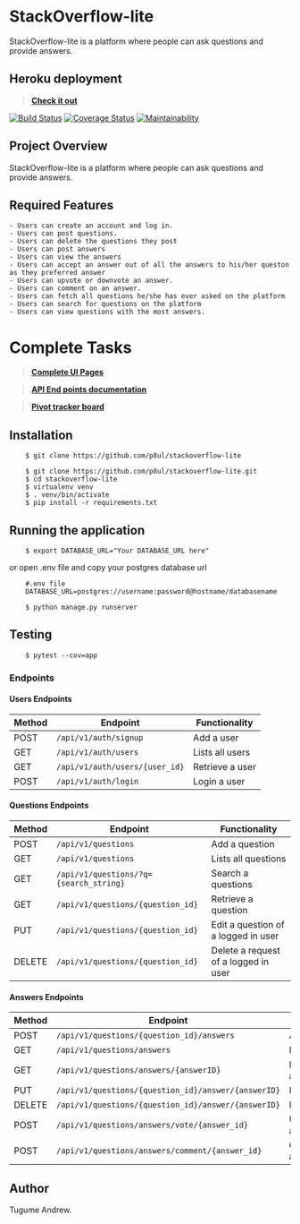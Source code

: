 # StackOverflow-lite
StackOverflow-lite is a platform where people can ask questions and provide answers.

## Heroku deployment
> **[Check it out](https://stackoverflow-andrew.herokuapp.com/)**

[![Build Status](https://travis-ci.org/p8ul/stackoverflow-lite.svg?branch=challenge2)](https://travis-ci.org/p8ul/stackoverflow-lite)
[![Coverage Status](https://coveralls.io/repos/github/p8ul/stackoverflow-lite/badge.svg?branch=B%2Fhome)](https://coveralls.io/github/p8ul/stackoverflow-lite?branch=B%2Fhome)
[![Maintainability](https://api.codeclimate.com/v1/badges/1338baa03482bfc84be9/maintainability)](https://codeclimate.com/github/p8ul/stackoverflow-lite/maintainability)

## Project Overview
StackOverflow-lite is a platform where people can ask questions and provide answers.

## Required Features
    - Users can create an account and log in.
    - Users can post questions.
    - Users can delete the questions they post
    - Users can post answers
    - Users can view the answers
    - Users can accept an answer out of all the answers to his/her queston as they preferred answer
    - Users can upvote or downvote an answer.
    - Users can comment on an answer.
    - Users can fetch all questions he/she has ever asked on the platform
    - Users can search for questions on the platform
    - Users can view questions with the most answers.

#  Complete Tasks
 > **[Complete UI Pages](https://tugumeandree.github.io/StackOverflow-lite/)** 

 >  **[API End points documentation](https://stackoverflowlite2.docs.apiary.io/#reference)**
 
 >  **[Pivot tracker board](https://www.pivotaltracker.com/n/projects/2189597)**


## Installation

```
    $ git clone https://github.com/p8ul/stackoverflow-lite

    $ git clone https://github.com/p8ul/stackoverflow-lite.git
    $ cd stackoverflow-lite
    $ virtualenv venv
    $ . venv/bin/activate
    $ pip install -r requirements.txt   
```
## Running the application
```
    $ export DATABASE_URL="Your DATABASE_URL here"
``` 
or open .env file and copy your postgres database url
```
    #.env file
    DATABASE_URL=postgres://username:password@hostname/databasename
    
    $ python manage.py runserver
```

## Testing
``` 
    $ pytest --cov=app
```

### Endpoints

#### Users Endpoints

Method | Endpoint | Functionality
--- | --- | ---
POST | `/api/v1/auth/signup` | Add a user
GET | `/api/v1/auth/users` | Lists all users
GET | `/api/v1/auth/users/{user_id}` | Retrieve a user
POST | `/api/v1/auth/login` | Login a user

#### Questions Endpoints

Method | Endpoint | Functionality
--- | --- | ---
POST | `/api/v1/questions` | Add a question
GET | `/api/v1/questions` | Lists all questions
GET | `/api/v1/questions/?q={search_string}` | Search a questions
GET | `/api/v1/questions/{question_id}` | Retrieve a question
PUT | `/api/v1/questions/{question_id}` | Edit a question of a logged in user
DELETE | `/api/v1/questions/{question_id}` | Delete a request of a logged in user

#### Answers Endpoints

Method | Endpoint | Functionality
--- | --- | ---
POST | `/api/v1/questions/{question_id}/answers` | Add an answer
GET | `/api/v1/questions/answers` | Lists all answers
GET | `/api/v1/questions/answers/{answerID}` | Retrieve an answer
PUT | `/api/v1/questions/{question_id}/answer/{answerID}` | Edit an answer
DELETE | `/api/v1/questions/{question_id}/answer/{answerID}` | Delete an answer
POST | `/api/v1/questions/answers/vote/{answer_id}` | Upvote/DownVote an answer
POST | `/api/v1/questions/answers/comment/{answer_id}` | Comment on an answer


## Author
Tugume Andrew.

